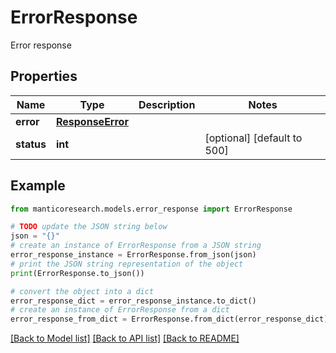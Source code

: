 # ErrorResponse

Error response

## Properties

Name | Type | Description | Notes
------------ | ------------- | ------------- | -------------
**error** | [**ResponseError**](ResponseError.md) |  | 
**status** | **int** |  | [optional] [default to 500]

## Example

```python
from manticoresearch.models.error_response import ErrorResponse

# TODO update the JSON string below
json = "{}"
# create an instance of ErrorResponse from a JSON string
error_response_instance = ErrorResponse.from_json(json)
# print the JSON string representation of the object
print(ErrorResponse.to_json())

# convert the object into a dict
error_response_dict = error_response_instance.to_dict()
# create an instance of ErrorResponse from a dict
error_response_from_dict = ErrorResponse.from_dict(error_response_dict)
```
[[Back to Model list]](../README.md#documentation-for-models) [[Back to API list]](../README.md#documentation-for-api-endpoints) [[Back to README]](../README.md)


